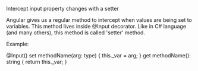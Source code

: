Intercept input property changes with a setter

Angular gives us a regular method to intercept when values are being set to variables.
This method lives inside @Input decorator.
Like in C# language (and many others), this method is called 'setter' method.

Example:

@Input()
set methodName(arg: type) {
    this._var = arg;
}
get methodName(): string {
    return this._var;
}